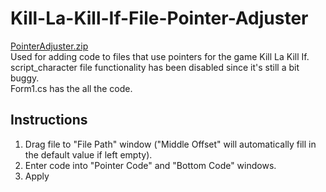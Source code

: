 
# Kill-La-Kill-If-File-Pointer-Adjuster
  
[PointerAdjuster.zip](https://github.com/SolNiceguy/Kill-La-Kill-If-File-Pointer-Adjuster/files/7003080/PointerAdjuster.zip)  
Used for adding code to files that use pointers for the game Kill La Kill If. script_character file functionality has been disabled since it's still a bit buggy.   
Form1.cs has the all the code.

## Instructions
1. Drag file to "File Path" window ("Middle Offset" will automatically fill in the default value if left empty).  
2. Enter code into "Pointer Code" and "Bottom Code" windows.  
3. Apply

